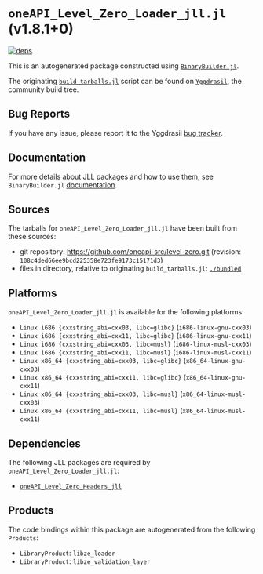 # `oneAPI_Level_Zero_Loader_jll.jl` (v1.8.1+0)

[![deps](https://juliahub.com/docs/oneAPI_Level_Zero_Loader_jll/deps.svg)](https://juliahub.com/ui/Packages/oneAPI_Level_Zero_Loader_jll/VpsNq?page=2)

This is an autogenerated package constructed using [`BinaryBuilder.jl`](https://github.com/JuliaPackaging/BinaryBuilder.jl).

The originating [`build_tarballs.jl`](https://github.com/JuliaPackaging/Yggdrasil/blob/c90fbec9bb5c2e15e959c804bb36d330cd68e915/O/oneAPI_Level_Zero/oneAPI_Level_Zero_Loader/build_tarballs.jl) script can be found on [`Yggdrasil`](https://github.com/JuliaPackaging/Yggdrasil/), the community build tree.

## Bug Reports

If you have any issue, please report it to the Yggdrasil [bug tracker](https://github.com/JuliaPackaging/Yggdrasil/issues).

## Documentation

For more details about JLL packages and how to use them, see `BinaryBuilder.jl` [documentation](https://docs.binarybuilder.org/stable/jll/).

## Sources

The tarballs for `oneAPI_Level_Zero_Loader_jll.jl` have been built from these sources:

* git repository: https://github.com/oneapi-src/level-zero.git (revision: `108c4ded66ee9bcd225358e723fe9173c15171d3`)
* files in directory, relative to originating `build_tarballs.jl`: [`./bundled`](https://github.com/JuliaPackaging/Yggdrasil/tree/c90fbec9bb5c2e15e959c804bb36d330cd68e915/O/oneAPI_Level_Zero/oneAPI_Level_Zero_Loader/bundled)

## Platforms

`oneAPI_Level_Zero_Loader_jll.jl` is available for the following platforms:

* `Linux i686 {cxxstring_abi=cxx03, libc=glibc}` (`i686-linux-gnu-cxx03`)
* `Linux i686 {cxxstring_abi=cxx11, libc=glibc}` (`i686-linux-gnu-cxx11`)
* `Linux i686 {cxxstring_abi=cxx03, libc=musl}` (`i686-linux-musl-cxx03`)
* `Linux i686 {cxxstring_abi=cxx11, libc=musl}` (`i686-linux-musl-cxx11`)
* `Linux x86_64 {cxxstring_abi=cxx03, libc=glibc}` (`x86_64-linux-gnu-cxx03`)
* `Linux x86_64 {cxxstring_abi=cxx11, libc=glibc}` (`x86_64-linux-gnu-cxx11`)
* `Linux x86_64 {cxxstring_abi=cxx03, libc=musl}` (`x86_64-linux-musl-cxx03`)
* `Linux x86_64 {cxxstring_abi=cxx11, libc=musl}` (`x86_64-linux-musl-cxx11`)

## Dependencies

The following JLL packages are required by `oneAPI_Level_Zero_Loader_jll.jl`:

* [`oneAPI_Level_Zero_Headers_jll`](https://github.com/JuliaBinaryWrappers/oneAPI_Level_Zero_Headers_jll.jl)

## Products

The code bindings within this package are autogenerated from the following `Products`:

* `LibraryProduct`: `libze_loader`
* `LibraryProduct`: `libze_validation_layer`
